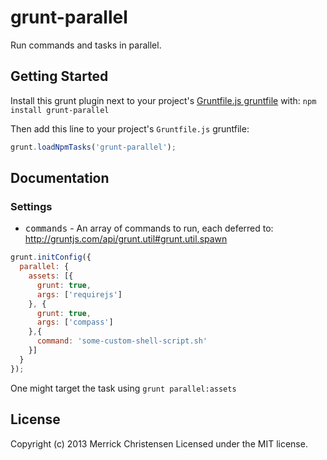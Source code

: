 # grunt-parallel

Run commands and tasks in parallel.

## Getting Started
Install this grunt plugin next to your project's [Gruntfile.js gruntfile][getting_started] with: `npm install grunt-parallel`

Then add this line to your project's `Gruntfile.js` gruntfile:

```javascript
grunt.loadNpmTasks('grunt-parallel');
```

[grunt]: http://gruntjs.com/
[getting_started]: https://github.com/gruntjs/grunt/blob/master/docs/getting_started.md

## Documentation

### Settings

* <tt>commands</tt> - An array of commands to run, each deferred to: http://gruntjs.com/api/grunt.util#grunt.util.spawn

```javascript
grunt.initConfig({
  parallel: {
    assets: [{
      grunt: true,
      args: ['requirejs']
    }, {
      grunt: true,
      args: ['compass']
    },{
      command: 'some-custom-shell-script.sh'
    }]
  }
});
```

One might target the task using `grunt parallel:assets`

## License
Copyright (c) 2013 Merrick Christensen
Licensed under the MIT license.
